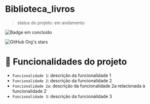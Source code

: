 # Biblioteca_livros

> status do projeto: em andamento

![Badge em concluído](http://img.shields.io/static/v1?label=STATUS&message=%20CONCLUÍDO&color=GREEN&style=for-the-badge)

![GitHub Org's stars](https://img.shields.io/github/stars/bsaldanhaz?style=social)

# :hammer: Funcionalidades do projeto

- `Funcionalidade 1`: descrição da funcionalidade 1
- `Funcionalidade 2`: descrição da funcionalidade 2
- `Funcionalidade 2a`: descrição da funcionalidade 2a relacionada à funcionalidade 2
- `Funcionalidade 3`: descrição da funcionalidade 3
